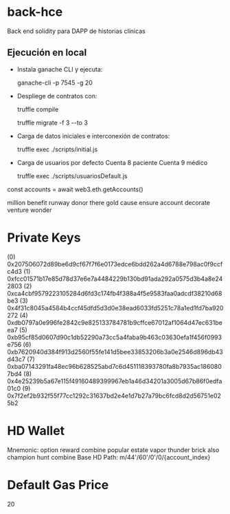 # back-hce
Back end solidity para DAPP de historias clínicas

## Ejecución en local

- Instala ganache CLI y ejecuta:

    ganache-cli -p 7545 -g 20  

- Despliege de contratos con:
    
    truffle compile

    truffle migrate -f 3 --to 3 
- Carga de datos iniciales e interconexión de contratos:

    truffle exec ./scripts/initial.js 

- Carga de usuarios por defecto
    Cuenta 8 paciente
    Cuenta 9 médico

    truffle exec ./scripts/usuariosDefault.js 

const accounts = await web3.eth.getAccounts() 

million benefit runway donor there gold cause ensure account decorate venture wonder

Private Keys
==================
(0) 0x207506072d89be6d9cf67f7f6e0173edce6bdd262a4d6788e798ac0f9ccfc4d3
(1) 0xfcc01571b17e85d78d37e6e7a4484229b130bd91ada292a0575d3b4a8e242803
(2) 0xca4cbf9579223105284d6fd3c174fb4f388a4f5e9583faa0adcdf38210d68be3
(3) 0x4f31c8045a4584b4ccf45dfd5d3d0e38ead6033fd5251c78a1ed1fd7ba920272
(4) 0xdb0797a0e996fe2842c9e825133784781b9cffce67012af1064d47ec631beea7
(5) 0xb95cf85d0607d90c1db52290a73cc5a4faba9b463c03630efa1f456f0993e756
(6) 0xb7620940d384f913d2560f55fe141d5bee33853206b3a0e2546d896db43d43c7
(7) 0xba07143291fa48ec96b628525abd7c6d451118393780fa8b7935ac1860807bd4
(8) 0x4e25239b5a67e115f49160489399967eb1a46d34201a3005d67b86f0edfa01c0
(9) 0x7f2ef2b932f55f77cc1292c31637bd2e4e1d7b27a79bc6fcd8d2d56751e025b2

HD Wallet
==================
Mnemonic:      option reward combine popular estate vapor thunder brick also champion hunt combine
Base HD Path:  m/44'/60'/0'/0/{account_index}

Default Gas Price
==================
20
